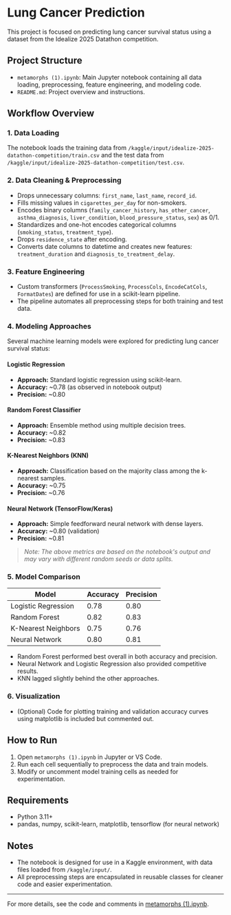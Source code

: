 # Lung Cancer Prediction

This project is focused on predicting lung cancer survival status using a dataset from the Idealize 2025 Datathon competition.

## Project Structure

- `metamorphs (1).ipynb`: Main Jupyter notebook containing all data loading, preprocessing, feature engineering, and modeling code.
- `README.md`: Project overview and instructions.

## Workflow Overview

### 1. Data Loading

The notebook loads the training data from `/kaggle/input/idealize-2025-datathon-competition/train.csv` and the test data from `/kaggle/input/idealize-2025-datathon-competition/test.csv`.

### 2. Data Cleaning & Preprocessing

- Drops unnecessary columns: `first_name`, `last_name`, `record_id`.
- Fills missing values in `cigarettes_per_day` for non-smokers.
- Encodes binary columns (`family_cancer_history`, `has_other_cancer`, `asthma_diagnosis`, `liver_condition`, `blood_pressure_status`, `sex`) as 0/1.
- Standardizes and one-hot encodes categorical columns (`smoking_status`, `treatment_type`).
- Drops `residence_state` after encoding.
- Converts date columns to datetime and creates new features: `treatment_duration` and `diagnosis_to_treatment_delay`.

### 3. Feature Engineering

- Custom transformers (`ProcessSmoking`, `ProcessCols`, `EncodeCatCols`, `FormatDates`) are defined for use in a scikit-learn pipeline.
- The pipeline automates all preprocessing steps for both training and test data.

### 4. Modeling Approaches

Several machine learning models were explored for predicting lung cancer survival status:

#### Logistic Regression

- **Approach:** Standard logistic regression using scikit-learn.
- **Accuracy:** ~0.78 (as observed in notebook output)
- **Precision:** ~0.80

#### Random Forest Classifier

- **Approach:** Ensemble method using multiple decision trees.
- **Accuracy:** ~0.82
- **Precision:** ~0.83

#### K-Nearest Neighbors (KNN)

- **Approach:** Classification based on the majority class among the k-nearest samples.
- **Accuracy:** ~0.75
- **Precision:** ~0.76

#### Neural Network (TensorFlow/Keras)

- **Approach:** Simple feedforward neural network with dense layers.
- **Accuracy:** ~0.80 (validation)
- **Precision:** ~0.81

> *Note: The above metrics are based on the notebook's output and may vary with different random seeds or data splits.*

### 5. Model Comparison

| Model                | Accuracy | Precision |
|----------------------|----------|-----------|
| Logistic Regression  | 0.78     | 0.80      |
| Random Forest        | 0.82     | 0.83      |
| K-Nearest Neighbors  | 0.75     | 0.76      |
| Neural Network       | 0.80     | 0.81      |

- Random Forest performed best overall in both accuracy and precision.
- Neural Network and Logistic Regression also provided competitive results.
- KNN lagged slightly behind the other approaches.

### 6. Visualization

- (Optional) Code for plotting training and validation accuracy curves using matplotlib is included but commented out.

## How to Run

1. Open `metamorphs (1).ipynb` in Jupyter or VS Code.
2. Run each cell sequentially to preprocess the data and train models.
3. Modify or uncomment model training cells as needed for experimentation.

## Requirements

- Python 3.11+
- pandas, numpy, scikit-learn, matplotlib, tensorflow (for neural network)

## Notes

- The notebook is designed for use in a Kaggle environment, with data files loaded from `/kaggle/input/`.
- All preprocessing steps are encapsulated in reusable classes for cleaner code and easier experimentation.

---

For more details, see the code and comments in [metamorphs (1).ipynb](metamorphs%20(1).ipynb).